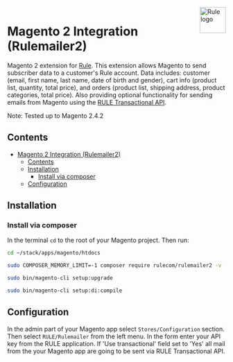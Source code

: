 <a href="https://rule.io/">
    <img src="https://app.rule.io/img/logo-full.svg" alt="Rule logo" title="Rule" align="right" height="60" />
</a>

# Magento 2 Integration (Rulemailer2)

Magento 2 extension for [Rule](https://www.rule.se/). This extension allows Magento to send subscriber data to a customer's Rule account. Data includes: customer (email, first name, last name, date of birth and gender), cart info (product list, quantity, total price), and orders (product list, shipping address, product categories, total price). Also providing optional functionality for sending emails from Magento using the [RULE Transactional API](https://rule.se/apidoc/#transactions).

Note: Tested up to Magento 2.4.2

## Contents

- [Magento 2 Integration (Rulemailer2)](#magento-2-integration-rulemailer2)
  - [Contents](#contents)
  - [Installation](#installation)
    - [Install via composer](#install-via-composer)
  - [Configuration](#configuration)

## Installation

### Install via composer

In the terminal `cd` to the root of your Magento project. Then run:

```bash
cd ~/stack/apps/magento/htdocs

sudo COMPOSER_MEMORY_LIMIT=-1 composer require rulecom/rulemailer2 -v

sudo bin/magento-cli setup:upgrade

sudo bin/magento-cli setup:di:compile
```

## Configuration

In the admin part of your Magento app select `Stores/Configuration` section. Then select `RULE/Rulemailer` from the left menu.
In the form enter your API key from the RULE application. If 'Use transactional' field set to 'Yes' all mail from the your Magento app are going to be sent via RULE Transactional API.
